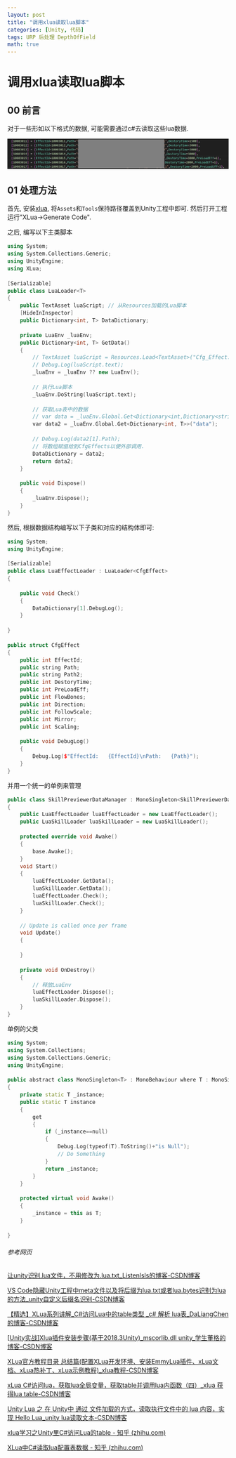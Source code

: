 ```yaml
---
layout: post
title: "调用xlua读取lua脚本"
categories: [Unity, 代码]
tags: URP 后处理 DepthOfField
math: true
---
```


# 调用xlua读取lua脚本

## 00 前言

对于一些形如以下格式的数据, 可能需要通过c#去读取这些lua数据.

![image-20231025203246616](/assets/image/image-20231025203246616.png)

## 01 处理方法

首先, 安装[xlua](https://github.com/Tencent/xLua), 将```Assets```和```Tools```保持路径覆盖到Unity工程中即可. 然后打开工程运行"XLua->Generate Code".

之后, 编写以下主类脚本

```c++
using System;
using System.Collections.Generic;
using UnityEngine;
using XLua;

[Serializable]
public class LuaLoader<T>
{
    public TextAsset luaScript; // 从Resources加载的Lua脚本
    [HideInInspector]
    public Dictionary<int, T> DataDictionary;

    private LuaEnv _luaEnv;
    public Dictionary<int, T> GetData()
    {
        // TextAsset luaScript = Resources.Load<TextAsset>("Cfg_Effect.lua");
        // Debug.Log(luaScript.text);
        _luaEnv = _luaEnv ?? new LuaEnv();

        // 执行Lua脚本
        _luaEnv.DoString(luaScript.text);

        // 获取Lua表中的数据
        // var data = _luaEnv.Global.Get<Dictionary<int,Dictionary<string,object>>>("data");
        var data2 = _luaEnv.Global.Get<Dictionary<int, T>>("data");

        // Debug.Log(data2[1].Path);
        // 将数组赋值给到CfgEffects以便外部调用.
        DataDictionary = data2;
        return data2;
    }

    public void Dispose()
    {
        _luaEnv.Dispose();
    }
}
```

然后, 根据数据结构编写以下子类和对应的结构体即可:

```c++
using System;
using UnityEngine;

[Serializable]
public class LuaEffectLoader : LuaLoader<CfgEffect>
{

    public void Check()
    {
        DataDictionary[1].DebugLog();
    }

}

public struct CfgEffect
{
    public int EffectId;
    public string Path;
    public string Path2;
    public int DestoryTime;
    public int PreLoadEff;
    public int FlowBones;
    public int Direction;
    public int FollowScale;
    public int Mirror;
    public int Scaling;

    public void DebugLog()
    {
        Debug.Log($"EffectId:   {EffectId}\nPath:   {Path}");
    }
}
```

并用一个统一的单例来管理

```c++
public class SkillPreviewerDataManager : MonoSingleton<SkillPreviewerDataManager>
{
    public LuaEffectLoader luaEffectLoader = new LuaEffectLoader();
    public LuaSkillLoader luaSkillLoader = new LuaSkillLoader();

    protected override void Awake()
    {
        base.Awake();
    }
    void Start()
    {
        luaEffectLoader.GetData();
        luaSkillLoader.GetData();
        luaEffectLoader.Check();
        luaSkillLoader.Check();
    }

    // Update is called once per frame
    void Update()
    {
        
    }
    
    private void OnDestroy()
    {
        // 释放LuaEnv
        luaEffectLoader.Dispose();
        luaSkillLoader.Dispose();
    }
}
```

单例的父类

```c++
using System;
using System.Collections;
using System.Collections.Generic;
using UnityEngine;

public abstract class MonoSingleton<T> : MonoBehaviour where T : MonoSingleton<T>
{
    private static T _instance;
    public static T instance
    {
        get
        {
            if (_instance==null)
            {
                Debug.Log(typeof(T).ToString()+"is Null");
                // Do Something
            }
            return _instance;
        }
    }

    protected virtual void Awake()
    {
        _instance = this as T;
    }

}
```



###### 参考网页

[让unity识别.lua文件，不用修改为.lua.txt_Listenlsls的博客-CSDN博客](https://blog.csdn.net/Listenlsls/article/details/113773772)

[VS Code隐藏Unity工程中meta文件以及将后缀为lua.txt或者lua.bytes识别为lua的方法_unity自定义后缀名识别-CSDN博客](https://blog.csdn.net/zhoumf/article/details/88982675)

[【精选】XLua系列讲解_C#访问Lua中的table类型 _c# 解析 lua表_DaLiangChen的博客-CSDN博客](https://blog.csdn.net/a451319296/article/details/113874062)

[[Unity实战\]Xlua插件安装步骤(基于2018.3Unity)_mscorlib.dll unity_学生董格的博客-CSDN博客](https://zld126126.blog.csdn.net/article/details/118242671)

[XLua官方教程目录 总结篇(配置XLua开发环境、安装EmmyLua插件、xLua文档、xLua热补丁、xLua示例教程)_xlua教程-CSDN博客](https://blog.csdn.net/yhx956058885/article/details/109047646)

[xLua C#访问lua，获取lua全局变量，获取table并调用lua内函数（四）_xlua 获得lua table-CSDN博客](https://blog.csdn.net/Liu_ChangC/article/details/107033649)

[Unity Lua 之 在 Unity中 通过 文件加载的方式，读取执行文件中的 lua 内容，实现 Hello Lua_unity lua读取文本-CSDN博客](https://blog.csdn.net/u014361280/article/details/104827833)

[xlua学习之Unity里C#访问Lua的table - 知乎 (zhihu.com)](https://zhuanlan.zhihu.com/p/79340749)

[XLua中C#读取lua配置表数据 - 知乎 (zhihu.com)](https://zhuanlan.zhihu.com/p/384760575)
